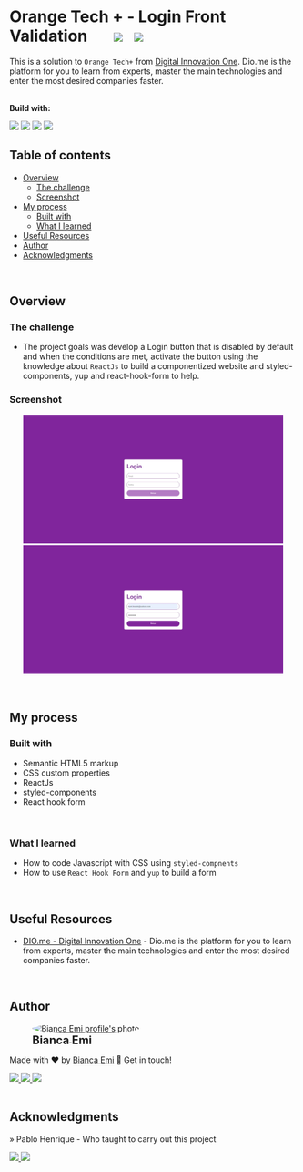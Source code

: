 # Orange Tech + - Login Front Validation &nbsp; &nbsp; &nbsp; <img src="https://img.shields.io/github/last-commit/bemibrando/website-study/project/react-login?style=for-the-badge" height="24px"/> &nbsp; <img src="https://img.shields.io/badge/status-done-green?style=for-the-badge" height="24px"/>

This is a solution to `Orange Tech+` from [Digital Innovation One](https://www.dio.me/en). Dio.me is the platform for you to learn from experts, master the main technologies and enter the most desired companies faster.

<br/>
<b>Build with:</b> <br/>

<img src="https://img.shields.io/badge/html5-%23E34F26.svg?style=for-the-badge&logo=html5&logoColor=white" height="24px"/> <img src="https://img.shields.io/badge/css3-%231572B6.svg?style=for-the-badge&logo=css3&logoColor=white" height="24px" /> <img src="https://img.shields.io/badge/react-%2320232a.svg?style=for-the-badge&logo=react&logoColor=%2361DAFB" height="24px" /> <img src="https://img.shields.io/badge/typescript-%23007ACC.svg?style=for-the-badge&logo=typescript&logoColor=white" height="24px" />


## Table of contents

- [Overview](#overview)
  - [The challenge](#the-challenge)
  - [Screenshot](#screenshot)
- [My process](#my-process)
  - [Built with](#built-with)
  - [What I learned](#what-i-learned)
- [Useful Resources](#useful-resources)
- [Author](#author)
- [Acknowledgments](#acknowledgments)

<br />

## Overview

### <b id="the-challenge">The challenge</b>
- The project goals was develop a Login button that is disabled by default and when the conditions are met, activate the button using the knowledge about `ReactJs` to build a componentized website and styled-components, yup and react-hook-form to help.

### <b id="screenshot">Screenshot</b>

<p align="center">
    <img src="./src/assets/disabled.jpeg" alt="Login screen with button disabled" width="457px" />
    <img src="./src/assets/valid.jpeg" alt="Login screen with button actived" width="457px" />
</p>

<br />

## My process

### <b id="built-with">Built with</b>

- Semantic HTML5 markup
- CSS custom properties
- ReactJs
- styled-components
- React hook form

<br />

### <b id="what-i-learned">What I learned</b>
- How to code Javascript with CSS using `styled-compnents`
- How to use `React Hook Form` and `yup` to build a form

<br />

## Useful Resources

- [DIO.me - Digital Innovation One](https://www.dio.me/en) - Dio.me is the platform for you to learn from experts, master the main technologies and enter the most desired companies faster.

<br />

## Author
<div sytle="display: inline-block;">
    <figure>
        <a href="https://github.com/bemibrando" target="_blank">
            <img style="border-radius: 50%;" src="https://avatars.githubusercontent.com/u/102377919?v=4" width="100px" alt="Bianca Emi profile's photo"> <br />
            <sub style="text-align: center; font-size: 1.4em;"><b>Bianca Emi</b></sub>
        </a>
    </figure>
    <p>Made with ♥ by <a href="https://github.com/bemibrando" target="_blank">Bianca Emi</a> 👋 Get in touch!</p>
    <div align="start">
        <a href="https://www.linkedin.com/in/bianca-emi/" target="_blank">
            <img src="https://img.shields.io/badge/LinkedIn-0077B5?style=for-the-badge&logo=linkedin&logoColor=white">
        </a>   
        <a href="https://twitter.com/bemibrando" target="_blank">
            <img src="https://img.shields.io/badge/Twitter-1DA1F2?style=for-the-badge&logo=twitter&logoColor=white">
        </a>   
        <a href="mailto: bemi.brando@outlook.com">
            <img src="https://img.shields.io/badge/bemi.brando@outlook.com-0078D4?style=for-the-badge&logo=microsoft-outlook&logoColor=white">
        </a><br/>
    </div>
</div>

<br />

## Acknowledgments

» Pablo Henrique - Who taught to carry out this project
<div>
<a href="https://github.com/pablohdev" target="_blank">
    <img src="https://img.shields.io/badge/github-%23121011.svg?style=for-the-badge&logo=github&logoColor=white">
</a>
<a href="https://www.linkedin.com/in/pablohdev/" target="_blank">
            <img src="https://img.shields.io/badge/LinkedIn-0077B5?style=for-the-badge&logo=linkedin&logoColor=white">
</a>
</div>